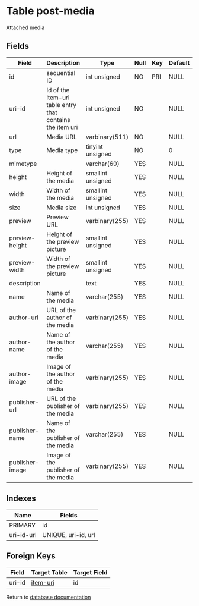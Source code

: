 Table post-media
===========

Attached media

Fields
------

| Field           | Description                                               | Type              | Null | Key | Default | Extra          |
| --------------- | --------------------------------------------------------- | ----------------- | ---- | --- | ------- | -------------- |
| id              | sequential ID                                             | int unsigned      | NO   | PRI | NULL    | auto_increment |
| uri-id          | Id of the item-uri table entry that contains the item uri | int unsigned      | NO   |     | NULL    |                |
| url             | Media URL                                                 | varbinary(511)    | NO   |     | NULL    |                |
| type            | Media type                                                | tinyint unsigned  | NO   |     | 0       |                |
| mimetype        |                                                           | varchar(60)       | YES  |     | NULL    |                |
| height          | Height of the media                                       | smallint unsigned | YES  |     | NULL    |                |
| width           | Width of the media                                        | smallint unsigned | YES  |     | NULL    |                |
| size            | Media size                                                | int unsigned      | YES  |     | NULL    |                |
| preview         | Preview URL                                               | varbinary(255)    | YES  |     | NULL    |                |
| preview-height  | Height of the preview picture                             | smallint unsigned | YES  |     | NULL    |                |
| preview-width   | Width of the preview picture                              | smallint unsigned | YES  |     | NULL    |                |
| description     |                                                           | text              | YES  |     | NULL    |                |
| name            | Name of the media                                         | varchar(255)      | YES  |     | NULL    |                |
| author-url      | URL of the author of the media                            | varbinary(255)    | YES  |     | NULL    |                |
| author-name     | Name of the author of the media                           | varchar(255)      | YES  |     | NULL    |                |
| author-image    | Image of the author of the media                          | varbinary(255)    | YES  |     | NULL    |                |
| publisher-url   | URL of the publisher of the media                         | varbinary(255)    | YES  |     | NULL    |                |
| publisher-name  | Name of the publisher of the media                        | varchar(255)      | YES  |     | NULL    |                |
| publisher-image | Image of the publisher of the media                       | varbinary(255)    | YES  |     | NULL    |                |

Indexes
------------

| Name | Fields |
|------|--------|
| PRIMARY | id |
| uri-id-url | UNIQUE, uri-id, url |

Foreign Keys
------------

| Field | Target Table | Target Field |
|-------|--------------|--------------|
| uri-id | [item-uri](help/database/db_item-uri) | id |

Return to [database documentation](help/database)
